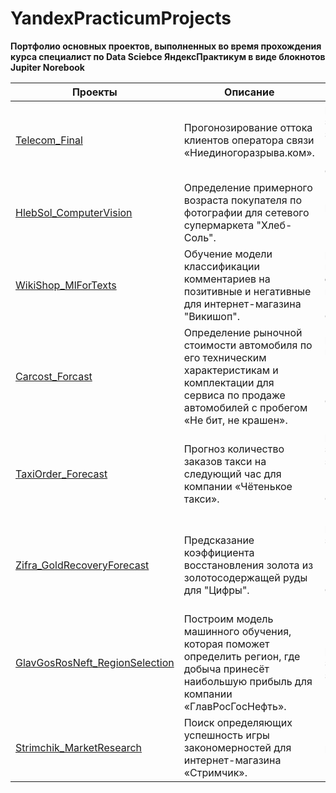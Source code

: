 # YandexPracticumProjects
 
**Портфолио основных проектов, выполненных во время прохождения курса специалист по Data Sciebce ЯндексПрактикум в виде блокнотов Jupiter Norebook**


| Проекты                                                                                                                                                           	| Описание                                                                                                                                                                                                                                                             	| Стек                                                                                                                                                                                                                                                                                                     	        |
|-------------------------------------------------------------------------------------------------------------------------------------------------------------------	|----------------------------------------------------------------------------------------------------------------------------------------------------------------------------------------------------------------------------------------------------------------------	|----------------------------------------------------------------------------------------------------------------------------------------------------------------------------------------------------------------------------------------------------------------------------------------------------------------	|
| [Telecom_Final](https://github.com/Dolkaskm/YandexPracticumProjects/tree/main/Telecom_Final)                                                                          | Прогонозирование оттока клиентов оператора связи «Ниединогоразрыва.ком».                                                                                                                                                                                              | pandas, numpy, datetime, seaborn, matplotlib, phik, sklearn; models: LogisticRegression, RandomForestClassifier, CatBoostClassifier 	                                                                                                                                                                                |
| [HlebSol_ComputerVision](https://github.com/Dolkaskm/YandexPracticumProjects/tree/main/Hlebsol_ComputerVision)                                                        | Определение примерного возраста покупателя по фотографии для сетевого супермаркета "Хлеб-Соль".                                                                                                                	                                                | pandas, numpy, matplotlib, Keras                                                                                                                                                                                                               	                                                                |
| [WikiShop_MlForTexts](https://github.com/Dolkaskm/YandexPracticumProjects/tree/main/WikiShop_MlForTexts)                                                 	        | Обучение модели классификации комментариев на позитивные и негативные для интернет-магазина "Викишоп".                                                                                                                          	                                | pandas, numpy, matplotlib, re, spacy, ntlk, sklearn, catboost; models:LogisticRegression, DecisionTreeClassifier, CatBoostClassifier                                                                	                                                                                                                |
| [Carcost_Forcast](https://github.com/Dolkaskm/YandexPracticumProjects/tree/main/CarCost_Forcast)                                  	                                | Определение рыночной стоимости автомобиля по его техническим характеристикам и комплектации для сервиса по продаже автомобилей с пробегом «Не бит, не крашен».                                                                                                  	| pandas, numpy, datetime, matplotlib, sklearn; models: LinearRegression, Ridge, DecisionTreeRegressor, LightGBM, CatBoostRegressor, DummyRegressor                                                                                                                          	                                        |
| [TaxiOrder_Forecast](https://github.com/Dolkaskm/YandexPracticumProjects/tree/main/TaxiOrder_Forecast)                                                                | Прогноз количество заказов такси на следующий час для компании «Чётенькое такси».                                                                                                                                                                                   	| pandas, numpy, matplotlib, statsmodels, catboost, sklearn; models: LinearRegression, Ridge, DecisionTreeRegressor, CatBoostRegressor, DummyRegressor                                                                                                                                                                   |                                                                                                                                                                                                 	|
| [Zifra_GoldRecoveryForecast](https://github.com/Dolkaskm/YandexPracticumProjects/tree/main/Zifra_GoldRecoveryForecast)                                                | Предсказание коэффициента восстановления золота из золотосодержащей руды для "Цифры".                                                                                                            	                                                                | pandas, numpy, matplotlib, sklearn, catboost; models: LinearRegression, Ridge, DecisionTreeRegressor, RandoForestRegressor, CatBoostRegresor, Ridge, DummyRegressor                               	                                                                                                                |
| [GlavGosRosNeft_RegionSelection](https://github.com/Dolkaskm/YandexPracticumProjects/tree/main/GlavGosRosNeft_RegionSelection)                                       	| Построим модель машинного обучения, которая поможет определить регион, где добыча принесёт наибольшую прибыль для компании «ГлавРосГосНефть».            	                                                                                                        | pandas, numpy, scipy, seaborn, matplotlib, sklearn;                                                                                                                                                                                                                                                                   |                             	
| [Strimchik_MarketResearch](https://github.com/Dolkaskm/YandexPracticumProjects/tree/main/Strimchik_MarketResearch)                                                    | Поиск определяющих успешность игры закономерностей для интернет-магазина «Стримчик».                                                                                                                                                                            	| pandas, numpy, scipy;                                                                                                                                       	                                                                                                                                                        |
